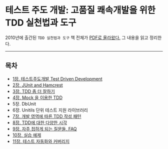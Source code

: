 # 테스트 주도 개발: 고품질 쾌속개발을 위한 TDD 실천법과 도구

2010년에 출간된 `TDD 실천법과 도구` 책 전체가 [PDF로 올라왔다.](https://repo.yona.io/doortts/blog/issue/1) 그 내용을 읽고 정리한다.

---
## 목차

- [1장. 테스트주도개발 Test Driven Development](lecture1.md)
- [2장. JUnit and Hamcrest](lecture2.md)
- [3장. TDD 좀 더 잘하기](lecture3.md)
- [4장. Mock 을 이용한 TDD](lecture4.md)
- 5장. DbUnit
- 6장. Unitils 단위 테스트 지원 라이브러리
- [7장. 개발 영역에 따른 TDD 작성 패턴](lecture7.md)
- [8장. TDD에 대한 다양한 시각](lecture8.md)
- [9장. 자주 접하게 되는 질문들, FAQ](lecture9.md)
- [10장. 실습 예제](lecture10.md)
- [11장. 테스트 자동화와 커버리지](lecture11.md)
